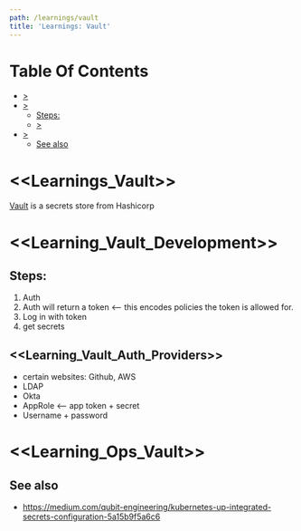 ```yaml
---
path: /learnings/vault
title: 'Learnings: Vault'
---
```

# Table Of Contents

<!-- toc -->

- [>](#)
- [>](#)
  * [Steps:](#steps)
  * [>](#)
- [>](#)
  * [See also](#see-also)

<!-- tocstop -->

# <<Learnings_Vault>>

[Vault](http://vaultproject.io) is a secrets store from Hashicorp

# <<Learning_Vault_Development>>

## Steps:

  1. Auth
  2. Auth will return a token <-- this encodes policies the token is allowed for.
  3. Log in with token
  4. get secrets

## <<Learning_Vault_Auth_Providers>>

  * certain websites: Github, AWS
  * LDAP
  * Okta
  * AppRole <-- app token + secret
  * Username + password

# <<Learning_Ops_Vault>>


## See also

  * https://medium.com/qubit-engineering/kubernetes-up-integrated-secrets-configuration-5a15b9f5a6c6

